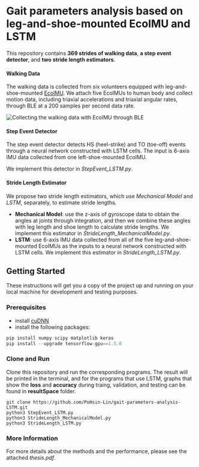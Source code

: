 # Gait parameters analysis based on leg-and-shoe-mounted EcoIMU and LSTM

This repository contains **369 strides of walking data**, **a step event detector**, and **two stride length estimators**.

#### Walking Data
The walking data is collected from six volunteers equipped with leg-and-shoe-mounted [EcoIMU](https://epl.tw/ecomini/). We attach five EcoIMUs to human body and collect motion data, including triaxial accelerations and triaxial angular rates, through BLE at a 200 samples per second data rate.

![Collecting the walking data with EcoIMU through BLE](https://drive.google.com/uc?id=1pmaJ2iuqjzIB8484h0qPcC60nP3A7AxC)

#### Step Event Detector
The step event detector detects HS (heel-strike) and TO (toe-off) events through a neural network constructed with LSTM cells. The input is 6-axis IMU data collected from one left-shoe-mounted EcoIMU.

We implement this detector in *StepEvent_LSTM.py*.

#### Stride Length Estimator
We propose two stride length estimators, which use *Mechanical Model* and *LSTM*, separately, to estimate stride lengths. 
* **Mechanical Model**: use the z-axis of gyroscope data to obtain the angles at joints through integration, and then we combine these angles with leg length and shoe length to calculate stride lengths. We implement this estimator in *StrideLength_MechanicalModel.py*.
* **LSTM**: use 6-axis IMU data collected from all of the five leg-and-shoe-mounted EcoIMUs as the inputs to a neural network constructed with LSTM cells. We implement this estimator in *StrideLength_LSTM.py*.


## Getting Started

These instructions will get you a copy of the project up and running on your local machine for development and testing purposes.

### Prerequisites

* install [cuDNN](https://docs.nvidia.com/deeplearning/sdk/cudnn-install/index.html)
* install the following packages:
```javascript
pip install numpy scipy matplotlib keras
pip install --upgrade tensorflow-gpu==1.5.0
```

### Clone and Run

Clone this repository and run the corresponding programs. The result will be printed in the terminal, and for the programs that use LSTM, graphs that show the **loss** and **accuracy** during traing, validation, and testing can be found in **resultSpace** folder.

```
git clone https://github.com/PoHsin-Lin/gait-parameters-analysis-LSTM.git
python3 StepEvent_LSTM.py
python3 StrideLength_MechanicalModel.py
python3 StrideLength_LSTM.py
```

### More Information

For more details about the methods and the performance, please see the attached *thesis.pdf*.